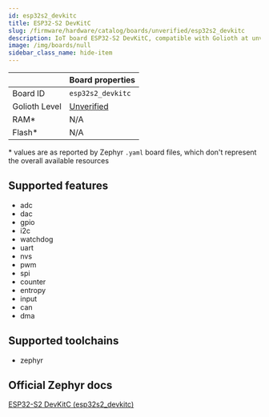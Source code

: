 ```yaml
---
id: esp32s2_devkitc
title: ESP32-S2 DevKitC
slug: /firmware/hardware/catalog/boards/unverified/esp32s2_devkitc
description: IoT board ESP32-S2 DevKitC, compatible with Golioth at unverified level.
image: /img/boards/null
sidebar_class_name: hide-item
---
```


[//]: # (This is an auto-generated file, do not edit! Changes to it will be lost upon re-generation)



|                | Board properties     |
| -------------  | -------------------- |
| Board ID       | `esp32s2_devkitc` |
| Golioth Level  | [Unverified](/firmware/hardware#unverified-boards) |
| RAM*           | N/A |
| Flash*         | N/A |

\* values are as reported by Zephyr `.yaml` board files, which don't represent the overall available resources



## Supported features

* adc
* dac
* gpio
* i2c
* watchdog
* uart
* nvs
* pwm
* spi
* counter
* entropy
* input
* can
* dma

## Supported toolchains

* zephyr

## Official Zephyr docs

[ESP32-S2 DevKitC (esp32s2_devkitc)](https://docs.zephyrproject.org/latest/boards/espressif/esp32s2_devkitc/doc/index.html)
